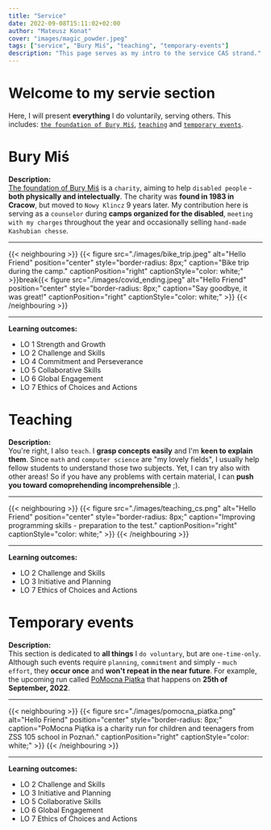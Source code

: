 ```yaml
---
title: "Service"
date: 2022-09-08T15:11:02+02:00
author: "Mateusz Konat"
cover: "images/magic_powder.jpeg"
tags: ["service", "Bury Miś", "teaching", "temporary-events"]
description: "This page serves as my intro to the service CAS strand."
---
```


# Welcome to my servie section
Here, I will present **everything** I do voluntarily, serving others. This includes: [`the foundation of Bury Miś`](#bury-miś), [`teaching`](#teaching) and [`temporary events`](#temporary-events).

# Bury Miś
**Description:**<br>
[The foundation of Bury Miś](https://buremisie.org.pl) is a `charity`, aiming to help `disabled people` - **both physically and intelectually**. The charity was **found in 1983 in Cracow**, but moved to `Nowy Klincz` 9 years later. My contribution here is serving as a `counselor` during **camps organized for the disabled**, `meeting with my charges` throughout the year and occasionally selling `hand-made Kashubian chesse`.

***
{{< neighbouring >}}
{{< figure src="./images/bike_trip.jpeg" alt="Hello Friend" position="center" style="border-radius: 8px;" caption="Bike trip during the camp." captionPosition="right" captionStyle="color: white;" >}}break{{< figure src="./images/covid_ending.jpeg" alt="Hello Friend" position="center" style="border-radius: 8px;" caption="Say goodbye, it was great!" captionPosition="right" captionStyle="color: white;" >}}
{{< /neighbouring >}}
***

**Learning outcomes:**
- LO 1 Strength and Growth
- LO 2 Challenge and Skills
- LO 4 Commitment and Perseverance
- LO 5 Collaborative Skills
- LO 6 Global Engagement
- LO 7 Ethics of Choices and Actions

# Teaching
**Description:**<br>
You're right, I also `teach`. I **grasp concepts easily** and I'm **keen to explain them**. Since `math` and `computer science` are "my lovely fields", I usually help fellow students to understand those two subjects. Yet, I can try also with other areas! So if you have any problems with certain material, I can **push you toward comoprehending incomprehensible** ;).

***
{{< neighbouring >}}
{{< figure src="./images/teaching_cs.png" alt="Hello Friend" position="center" style="border-radius: 8px;" caption="Improving programming skills - preparation to the test." captionPosition="right" captionStyle="color: white;" >}}
{{< /neighbouring >}}
***

**Learning outcomes:**
- LO 2 Challenge and Skills
- LO 3 Initiative and Planning
- LO 7 Ethics of Choices and Actions

# Temporary events
**Description:**<br>
This section is dedicated to **all things** I `do voluntary`, but are `one-time-only`. Although such events require `planning`, `commitment` and simply - `much effort`, they **occur once** and **won't repeat in the near future**. For example, the upcoming run called [PoMocna Piątka](https://www.facebook.com/PoMocnaPiatkaPoznan/) that happens on **25th of September, 2022**.

***
{{< neighbouring >}}
{{< figure src="./images/pomocna_piatka.png" alt="Hello Friend" position="center" style="border-radius: 8px;" caption="PoMocna Piątka is a charity run for children and teenagers from ZSS 105 school in Poznań." captionPosition="right" captionStyle="color: white;" >}}
{{< /neighbouring >}}
***

**Learning outcomes:**
- LO 2 Challenge and Skills
- LO 3 Initiative and Planning
- LO 5 Collaborative Skills
- LO 6 Global Engagement
- LO 7 Ethics of Choices and Actions
